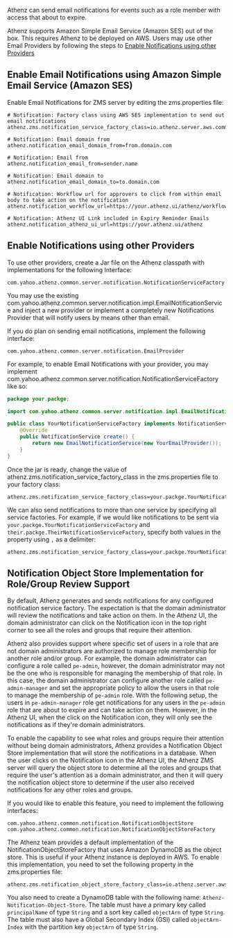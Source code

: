 Athenz can send email notifications for events such as a role member with access that about to expire.

Athenz supports Amazon Simple Email Service (Amazon SES) out of the box. This requires Athenz to be deployed on AWS.
Users may use other Email Providers by following the steps
to [Enable Notifications using other Providers](#enable-notifications-using-other-providers)

## Enable Email Notifications using Amazon Simple Email Service (Amazon SES)

Enable Email Notifications for ZMS server by editing the zms.properties file:

```
# Notification: Factory class using AWS SES implementation to send out email notifications
athenz.zms.notification_service_factory_class=io.athenz.server.aws.common.notification.impl.SESNotificationServiceFactory

# Notification: Email domain from
athenz.notification_email_domain_from=from.domain.com

# Notification: Email from
athenz.notification_email_from=sender.name

# Notification: Email domain to
athenz.notification_email_domain_to=to.domain.com

# Notification: Workflow url for approvers to click from within email body to take action on the notification
athenz.notification_workflow_url=https://your.athenz.ui/athenz/workflow

# Notification: Athenz UI Link included in Expiry Reminder Emails
athenz.notification_athenz_ui_url=https://your.athenz.ui/athenz
```

## Enable Notifications using other Providers

To use other providers, create a Jar file on the Athenz classpath with implementations for the following Interface:

```
com.yahoo.athenz.common.server.notification.NotificationServiceFactory
```

You may use the existing com.yahoo.athenz.common.server.notification.impl.EmailNotificationService and inject a new
provider or implement a completely new Notifications Provider that will notify users by means other than email.

If you do plan on sending email notifications, implement the following interface:

```
com.yahoo.athenz.common.server.notification.EmailProvider
```

For example, to enable Email Notifications with your provider, you may implement
com.yahoo.athenz.common.server.notification.NotificationServiceFactory like so:

```java
package your.packge;

import com.yahoo.athenz.common.server.notification.impl.EmailNotificationService;

public class YourNotificationServiceFactory implements NotificationServiceFactory {
    @Override
    public NotificationService create() {
        return new EmailNotificationService(new YourEmailProvider());
    }
}
```

Once the jar is ready, change the value of athenz.zms.notification_service_factory_class in the zms.properties file to
your factory class:

```
athenz.zms.notification_service_factory_class=your.packge.YourNotificationServiceFactory
```

We can also send notifications to more than one service by specifying all service factories.
For example, if we would like notifications to be sent via `your.packge.YourNotificationServiceFactory` and
`their.packge.TheirNotificationServiceFactory`, specify both values in the property using `,` as a delimiter:

```
athenz.zms.notification_service_factory_class=your.packge.YourNotificationServiceFactory,their.packge.TheirNotificationServiceFactory
```

## Notification Object Store Implementation for Role/Group Review Support

By default, Athenz generates and sends notifications for any configured notification service factory. The
expectation is that the domain administrator will review the notifications and take action on them. In the
Athenz UI, the domain administrator can click on the Notification icon in the top right corner to see all
the roles and groups that require their attention.

Athenz also provides support where specific set of users in a role that are not domain administrators are
authorized to manage role membership for another role and/or group. For example, the domain administrator can
configure a role called `pe-admin`, however, the domain administrator may not be the one who is responsible for
managing the membership of that role. In this case, the domain administrator can configure another role called
`pe-admin-manager` and set the appropriate policy to allow the users in that role to manage the membership of
`pe-admin` role. With the following setup, the users in `pe-admin-manager` role get notifications for any
users in the `pe-admin` role that are about to expire and can take action on them. However, in the Athenz UI,
when the click on the Notification icon, they will only see the notifications as if they're domain administrators.

To enable the capability to see what roles and groups require their attention without being domain administrators,
Athenz provides a Notification Object Store implementation that will store the notifications in a database.
When the user clicks on the Notification icon in the Athenz UI, the Athenz ZMS server will query the object
store to determine all the roles and groups that require the user's attention as a domain administrator, and then
it will query the notification object store to determine if the user also received notifications for any other
roles and groups.

If you would like to enable this feature, you need to implement the following interfaces:

```
com.yahoo.athenz.common.notification.NotificationObjectStore
com.yahoo.athenz.common.notification.NotificationObjectStoreFactory
```

The Athenz team provides a default implementation of the NotificationObjectStoreFactory that uses
Amazon DynamoDB as the object store. This is useful if your Athenz instance is deployed in AWS.
To enable this implementation, you need to set the following property in the zms.properties file:

```
athenz.zms.notification_object_store_factory_class=io.athenz.server.aws.common.notification.impl.DynamoDBNotificationObjectStoreFactory
```

You also need to create a DynamoDB table with the following name: `Athenz-Notification-Object-Store`.
The table must have a primary key called `principalName` of type `String` and a sort key called `objectArn`
of type `String`. The table must also have a Global Secondary Index (GSI) called `objectArn-Index` with the
partition key `objectArn` of type `String`.

